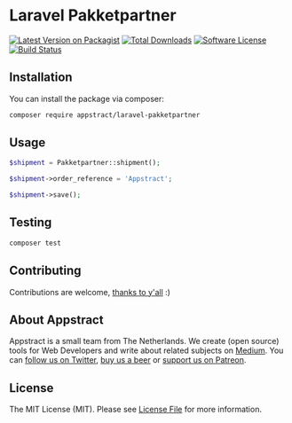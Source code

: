 # Laravel Pakketpartner

[![Latest Version on Packagist](https://img.shields.io/packagist/v/appstract/laravel-pakketpartner.svg?style=flat-square)](https://packagist.org/packages/appstract/laravel-pakketpartner)
[![Total Downloads](https://img.shields.io/packagist/dt/appstract/laravel-pakketpartner.svg?style=flat-square)](https://packagist.org/packages/appstract/laravel-pakketpartner)
[![Software License](https://img.shields.io/badge/license-MIT-brightgreen.svg?style=flat-square)](LICENSE.md)
[![Build Status](https://img.shields.io/travis/appstract/laravel-pakketpartner/master.svg?style=flat-square)](https://travis-ci.org/appstract/laravel-pakketpartner)

## Installation

You can install the package via composer:

``` bash
composer require appstract/laravel-pakketpartner
```

## Usage

``` php
$shipment = Pakketpartner::shipment();

$shipment->order_reference = 'Appstract';

$shipment->save();
```

## Testing

``` bash
composer test
```

## Contributing

Contributions are welcome, [thanks to y'all](https://github.com/appstract/laravel-pakketpartner/graphs/contributors) :)

## About Appstract

Appstract is a small team from The Netherlands. We create (open source) tools for Web Developers and write about related subjects on [Medium](https://medium.com/appstract). You can [follow us on Twitter](https://twitter.com/appstractnl), [buy us a beer](https://www.paypal.me/appstract/10) or [support us on Patreon](https://www.patreon.com/appstract).

## License

The MIT License (MIT). Please see [License File](LICENSE.md) for more information.
